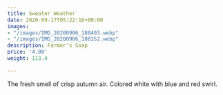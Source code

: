 ```yaml
---
title: Sweater Weather
date: 2020-09-17T05:22:16+00:00
images:
- "/images/IMG_20200906_180403.webp"
- "/images/IMG_20200906_180352.webp"
description: Farmer's Soap
price: '4.00'
weight: 113.4

---
```

The fresh smell of crisp autumn air. Colored white with blue and red swirl.